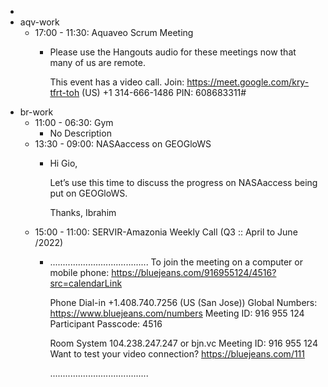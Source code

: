 -
- aqv-work
	- 17:00 - 11:30: Aquaveo Scrum Meeting
		- Please use the Hangouts audio for these meetings now that many of us are remote.
		  
		  This event has a video call.
		  Join: https://meet.google.com/kry-tfrt-toh
		  (US) +1 314-666-1486 PIN: 608683311#
- br-work
	- 11:00 - 06:30: Gym
		- No Description
	- 13:30 - 09:00: NASAaccess on GEOGloWS
		- Hi Gio,
		  
		  Let’s use this time to discuss the progress on NASAaccess being put on GEOGloWS.
		  
		  Thanks,
		  Ibrahim
	- 15:00 - 11:00: SERVIR-Amazonia Weekly Call (Q3 :: April to June /2022)
		- .......................................
		  To join the meeting on a computer or mobile phone: https://bluejeans.com/916955124/4516?src=calendarLink
		  
		  
		  Phone Dial-in
		  +1.408.740.7256 (US (San Jose))
		  Global Numbers: https://www.bluejeans.com/numbers
		  Meeting ID: 916 955 124
		  Participant Passcode: 4516
		  
		  Room System
		  104.238.247.247 or bjn.vc
		  Meeting ID: 916 955 124
		  Want to test your video connection?
		  https://bluejeans.com/111
		  
		  .......................................